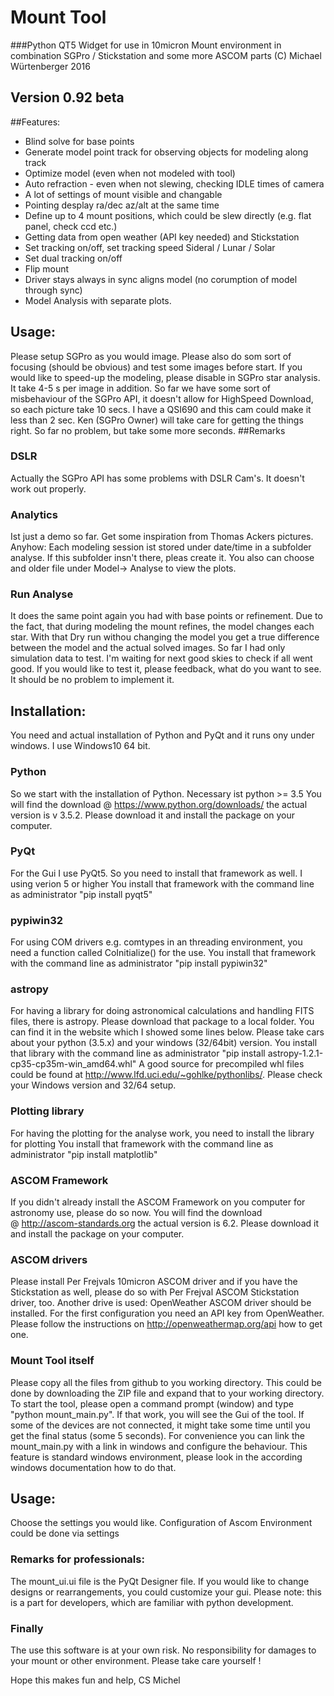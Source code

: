 # Mount Tool

###Python QT5 Widget for use in 10micron Mount environment in combination SGPro / Stickstation and some more ASCOM parts
(C) Michael Würtenberger 2016

## Version 0.92 beta

##Features:
- Blind solve for base points
- Generate model point track for observing objects for modeling along track
- Optimize model (even when not modeled with tool)
- Auto refraction - even when not slewing, checking IDLE times of camera
- A lot of settings of mount visible and changable
- Pointing desplay ra/dec az/alt at the same time
- Define up to 4 mount positions, which could be slew directly (e.g. flat panel, check ccd etc.)
- Getting data from open weather (API key needed) and Stickstation
- Set tracking on/off, set tracking speed Sideral / Lunar / Solar
- Set dual tracking on/off
- Flip mount
- Driver stays always in sync aligns model (no corumption of model through sync)
- Model Analysis with separate plots.

## Usage:
Please setup SGPro as you would image. Please also do som sort of focusing (should be obvious) and test some images before start.
If you would like to speed-up the modeling, please disable in SGPro star analysis. It take 4-5 s per image in addition. So far we have
some sort of misbehaviour of the SGPro API, it doesn't allow for HighSpeed Download, so each picture take 10 secs. I have a QSI690 and 
this cam could make it less than 2 sec. Ken (SGPro Owner) will take care for getting the things right. So far no problem, but take some 
more seconds.
##Remarks
### DSLR
Actually the SGPro API has some problems with DSLR Cam's. It doesn't work out properly. 
### Analytics
Ist just a demo so far. Get some inspiration from Thomas Ackers pictures. Anyhow: Each modeling session ist stored under date/time in a 
subfolder analyse. If this subfolder insn't there, pleas create it. You also can choose and older file under Model-> Analyse to view the plots.
### Run Analyse
It does the same point again you had with base points or refinement. Due to the fact, that during modeling the mount refines, the model changes
each star. With that Dry run withou changing the model you get a true difference between the model and the actual solved images.
So far I had only simulation data to test. I'm waiting for next good skies to check if all went good. If you would like to test it,
please feedback, what do you want to see. It should be no problem to implement it.

## Installation:
You need and actual installation of Python and PyQt and it runs ony under windows. I use Windows10 64 bit. 
### Python
So we start with the installation of Python. Necessary ist python >= 3.5
You will find the download @ https://www.python.org/downloads/ the actual version is v 3.5.2. Please download it and install the package on your computer.
### PyQt
For the Gui I use PyQt5. So you need to install that framework as well. I using verion 5 or higher
You install that framework with the command line as administrator "pip install pyqt5"
### pypiwin32
For using COM drivers e.g. comtypes in an threading environment, you need a function called CoInitialize() for the use.
You install that framework with the command line as administrator "pip install pypiwin32"
### astropy
For having a library for doing astronomical calculations and handling FITS files, there is astropy.
Please download that package to a local folder. You can find it in the website which I showed some lines below. Please take cars about your python (3.5.x) and your windows (32/64bit) version. 
You install that library with the command line as administrator "pip install astropy-1.2.1-cp35-cp35m-win_amd64.whl"
A good source for precompiled whl files could be found at http://www.lfd.uci.edu/~gohlke/pythonlibs/. Please check your Windows version and 32/64 setup.
### Plotting library
For having the plotting for the analyse work, you need to install the library for plotting
You install that framework with the command line as administrator "pip install matplotlib"
### ASCOM Framework
If you didn't already install the ASCOM Framework on you computer for astronomy use, please do so now. 
You will find the download @ http://ascom-standards.org the actual version is 6.2. Please download it and install the package on your computer.
### ASCOM drivers
Please install Per Frejvals 10micron ASCOM driver and if you have the Stickstation as well, please do so with Per Frejval ASCOM Stickstation driver, too. 
Another drive is used: OpenWeather ASCOM driver should be installed. For the first configuration you need an API key from OpenWeather. Please follow the instructions on http://openweathermap.org/api
how to get one.
### Mount Tool itself
Please copy all the files from github to you working directory. This could be done by downloading the ZIP file and expand that to your working directory.
To start the tool, please open a command prompt (window) and type "python mount_main.py". If that work, you will see the Gui of the tool.
If some of the devices are not connected, it might take some time until you get the final status (some 5 seconds). For convenience you can link the mount_main.py with a link in windows and configure 
the behaviour. This feature is standard windows environment, please look in the according windows documentation how to do that.
## Usage:
Choose the settings you would like. Configuration of Ascom Environment could be done via settings
### Remarks for professionals:
The mount_ui.ui file is the PyQt Designer file. If you would like to change designs or rearrangements, you could
customize your gui. Please note: this is a part for developers, which are familiar with python development.
### Finally
The use this software is at your own risk. No responsibility for damages to your mount or other environment.
Please take care yourself !

Hope this makes fun and help, CS Michel
